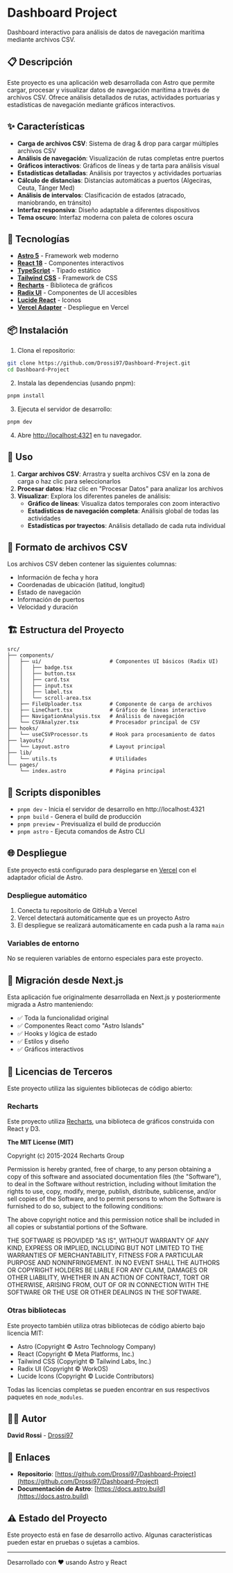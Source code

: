# Dashboard Project

Dashboard interactivo para análisis de datos de navegación marítima mediante archivos CSV.

## 📋 Descripción

Este proyecto es una aplicación web desarrollada con Astro que permite cargar, procesar y visualizar datos de navegación marítima a través de archivos CSV. Ofrece análisis detallados de rutas, actividades portuarias y estadísticas de navegación mediante gráficos interactivos.

## ✨ Características

- **Carga de archivos CSV**: Sistema de drag & drop para cargar múltiples archivos CSV
- **Análisis de navegación**: Visualización de rutas completas entre puertos
- **Gráficos interactivos**: Gráficos de líneas y de tarta para análisis visual
- **Estadísticas detalladas**: Análisis por trayectos y actividades portuarias
- **Cálculo de distancias**: Distancias automáticas a puertos (Algeciras, Ceuta, Tánger Med)
- **Análisis de intervalos**: Clasificación de estados (atracado, maniobrando, en tránsito)
- **Interfaz responsiva**: Diseño adaptable a diferentes dispositivos
- **Tema oscuro**: Interfaz moderna con paleta de colores oscura

## 🚀 Tecnologías

- **[Astro 5](https://astro.build/)** - Framework web moderno
- **[React 18](https://react.dev/)** - Componentes interactivos
- **[TypeScript](https://www.typescriptlang.org/)** - Tipado estático
- **[Tailwind CSS](https://tailwindcss.com/)** - Framework de CSS
- **[Recharts](https://recharts.org/)** - Biblioteca de gráficos
- **[Radix UI](https://www.radix-ui.com/)** - Componentes de UI accesibles
- **[Lucide React](https://lucide.dev/)** - Iconos
- **[Vercel Adapter](https://docs.astro.build/en/guides/integrations-guide/vercel/)** - Despliegue en Vercel

## 📦 Instalación

1. Clona el repositorio:
```bash
git clone https://github.com/Drossi97/Dashboard-Project.git
cd Dashboard-Project
```

2. Instala las dependencias (usando pnpm):
```bash
pnpm install
```

3. Ejecuta el servidor de desarrollo:
```bash
pnpm dev
```

4. Abre [http://localhost:4321](http://localhost:4321) en tu navegador.

## 🎯 Uso

1. **Cargar archivos CSV**: Arrastra y suelta archivos CSV en la zona de carga o haz clic para seleccionarlos
2. **Procesar datos**: Haz clic en "Procesar Datos" para analizar los archivos
3. **Visualizar**: Explora los diferentes paneles de análisis:
   - **Gráfico de líneas**: Visualiza datos temporales con zoom interactivo
   - **Estadísticas de navegación completa**: Análisis global de todas las actividades
   - **Estadísticas por trayectos**: Análisis detallado de cada ruta individual

## 📝 Formato de archivos CSV

Los archivos CSV deben contener las siguientes columnas:
- Información de fecha y hora
- Coordenadas de ubicación (latitud, longitud)
- Estado de navegación
- Información de puertos
- Velocidad y duración

## 🏗️ Estructura del Proyecto

```
src/
├── components/
│   ├── ui/                      # Componentes UI básicos (Radix UI)
│   │   ├── badge.tsx
│   │   ├── button.tsx
│   │   ├── card.tsx
│   │   ├── input.tsx
│   │   ├── label.tsx
│   │   └── scroll-area.tsx
│   ├── FileUploader.tsx         # Componente de carga de archivos
│   ├── LineChart.tsx            # Gráfico de líneas interactivo
│   ├── NavigationAnalysis.tsx   # Análisis de navegación
│   └── CSVAnalyzer.tsx          # Procesador principal de CSV
├── hooks/
│   └── useCSVProcessor.ts       # Hook para procesamiento de datos
├── layouts/
│   └── Layout.astro             # Layout principal
├── lib/
│   └── utils.ts                 # Utilidades
└── pages/
    └── index.astro              # Página principal
```

## 📜 Scripts disponibles

- `pnpm dev` - Inicia el servidor de desarrollo en http://localhost:4321
- `pnpm build` - Genera el build de producción
- `pnpm preview` - Previsualiza el build de producción
- `pnpm astro` - Ejecuta comandos de Astro CLI

## 🌐 Despliegue

Este proyecto está configurado para desplegarse en [Vercel](https://vercel.com/) con el adaptador oficial de Astro.

### Despliegue automático

1. Conecta tu repositorio de GitHub a Vercel
2. Vercel detectará automáticamente que es un proyecto Astro
3. El despliegue se realizará automáticamente en cada push a la rama `main`

### Variables de entorno

No se requieren variables de entorno especiales para este proyecto.

## 🔄 Migración desde Next.js

Esta aplicación fue originalmente desarrollada en Next.js y posteriormente migrada a Astro manteniendo:

- ✅ Toda la funcionalidad original
- ✅ Componentes React como "Astro Islands"
- ✅ Hooks y lógica de estado
- ✅ Estilos y diseño
- ✅ Gráficos interactivos

## 📄 Licencias de Terceros

Este proyecto utiliza las siguientes bibliotecas de código abierto:

### Recharts

Este proyecto utiliza [Recharts](https://recharts.org/), una biblioteca de gráficos construida con React y D3.

**The MIT License (MIT)**

Copyright (c) 2015-2024 Recharts Group

Permission is hereby granted, free of charge, to any person obtaining a copy
of this software and associated documentation files (the "Software"), to deal
in the Software without restriction, including without limitation the rights
to use, copy, modify, merge, publish, distribute, sublicense, and/or sell
copies of the Software, and to permit persons to whom the Software is
furnished to do so, subject to the following conditions:

The above copyright notice and this permission notice shall be included in all
copies or substantial portions of the Software.

THE SOFTWARE IS PROVIDED "AS IS", WITHOUT WARRANTY OF ANY KIND, EXPRESS OR
IMPLIED, INCLUDING BUT NOT LIMITED TO THE WARRANTIES OF MERCHANTABILITY,
FITNESS FOR A PARTICULAR PURPOSE AND NONINFRINGEMENT. IN NO EVENT SHALL THE
AUTHORS OR COPYRIGHT HOLDERS BE LIABLE FOR ANY CLAIM, DAMAGES OR OTHER
LIABILITY, WHETHER IN AN ACTION OF CONTRACT, TORT OR OTHERWISE, ARISING FROM,
OUT OF OR IN CONNECTION WITH THE SOFTWARE OR THE USE OR OTHER DEALINGS IN THE
SOFTWARE.

### Otras bibliotecas

Este proyecto también utiliza otras bibliotecas de código abierto bajo licencia MIT:
- Astro (Copyright © Astro Technology Company)
- React (Copyright © Meta Platforms, Inc.)
- Tailwind CSS (Copyright © Tailwind Labs, Inc.)
- Radix UI (Copyright © WorkOS)
- Lucide Icons (Copyright © Lucide Contributors)

Todas las licencias completas se pueden encontrar en sus respectivos paquetes en `node_modules`.

## 👨‍💻 Autor

**David Rossi** - [Drossi97](https://github.com/Drossi97)

## 🔗 Enlaces

- **Repositorio**: [https://github.com/Drossi97/Dashboard-Project](https://github.com/Drossi97/Dashboard-Project)
- **Documentación de Astro**: [https://docs.astro.build](https://docs.astro.build)

## ⚠️ Estado del Proyecto

Este proyecto está en fase de desarrollo activo. Algunas características pueden estar en pruebas o sujetas a cambios.

---

Desarrollado con ❤️ usando Astro y React